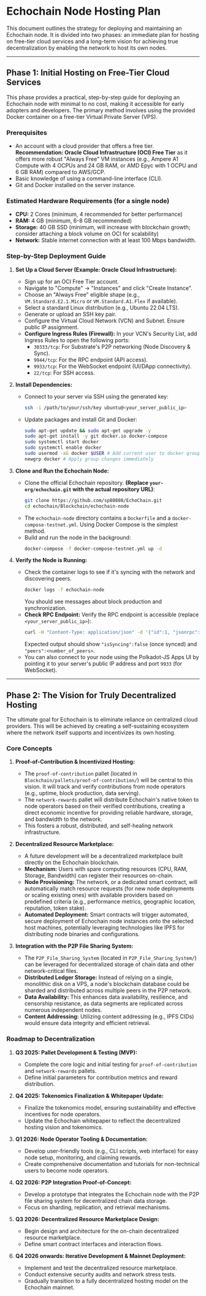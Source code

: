 # Echochain Node Hosting Plan

This document outlines the strategy for deploying and maintaining an Echochain node. It is divided into two phases: an immediate plan for hosting on free-tier cloud services and a long-term vision for achieving true decentralization by enabling the network to host its own nodes.

---

## Phase 1: Initial Hosting on Free-Tier Cloud Services

This phase provides a practical, step-by-step guide for deploying an Echochain node with minimal to no cost, making it accessible for early adopters and developers. The primary method involves using the provided Docker container on a free-tier Virtual Private Server (VPS).

### Prerequisites

*   An account with a cloud provider that offers a free tier. **Recommendation: Oracle Cloud Infrastructure (OCI) Free Tier** as it offers more robust "Always Free" VM instances (e.g., Ampere A1 Compute with 4 OCPUs and 24 GB RAM, or AMD Epyc with 1 OCPU and 6 GB RAM) compared to AWS/GCP.
*   Basic knowledge of using a command-line interface (CLI).
*   Git and Docker installed on the server instance.

### Estimated Hardware Requirements (for a single node)

*   **CPU:** 2 Cores (minimum, 4 recommended for better performance)
*   **RAM:** 4 GB (minimum, 6-8 GB recommended)
*   **Storage:** 40 GB SSD (minimum, will increase with blockchain growth; consider attaching a block volume on OCI for scalability)
*   **Network:** Stable internet connection with at least 100 Mbps bandwidth.

### Step-by-Step Deployment Guide

1.  **Set Up a Cloud Server (Example: Oracle Cloud Infrastructure):**
    *   Sign up for an OCI Free Tier account.
    *   Navigate to "Compute" -> "Instances" and click "Create Instance".
    *   Choose an "Always Free" eligible shape (e.g., `VM.Standard.E2.1.Micro` or `VM.Standard.A1.Flex` if available).
    *   Select a standard Linux distribution (e.g., Ubuntu 22.04 LTS).
    *   Generate or upload an SSH key pair.
    *   Configure the Virtual Cloud Network (VCN) and Subnet. Ensure public IP assignment.
    *   **Configure Ingress Rules (Firewall):** In your VCN's Security List, add Ingress Rules to open the following ports:
        *   `30333/tcp`: For Substrate's P2P networking (Node Discovery & Sync).
        *   `9944/tcp`: For the RPC endpoint (API access).
        *   `9933/tcp`: For the WebSocket endpoint (UI/DApp connectivity).
        *   `22/tcp`: For SSH access.

2.  **Install Dependencies:**
    *   Connect to your server via SSH using the generated key:
        ```bash
        ssh -i /path/to/your/ssh/key ubuntu@<your_server_public_ip>
        ```
    *   Update packages and install Git and Docker:
        ```bash
        sudo apt-get update && sudo apt-get upgrade -y
        sudo apt-get install -y git docker.io docker-compose
        sudo systemctl start docker
        sudo systemctl enable docker
        sudo usermod -aG docker $USER # Add current user to docker group to run docker commands without sudo
        newgrp docker # Apply group changes immediately
        ```

3.  **Clone and Run the Echochain Node:**
    *   Clone the official Echochain repository. **(Replace `your-org/echochain.git` with the actual repository URL)**:
        ```bash
        git clone https://github.com/sp80808/EchoChain.git
        cd echochain/Blockchain/echochain-node
        ```
    *   The `echochain-node` directory contains a `Dockerfile` and a `docker-compose-testnet.yml`. Using Docker Compose is the simplest method.
    *   Build and run the node in the background:
        ```bash
        docker-compose -f docker-compose-testnet.yml up -d
        ```

4.  **Verify the Node is Running:**
    *   Check the container logs to see if it's syncing with the network and discovering peers.
        ```bash
        docker logs -f echochain-node
        ```
        You should see messages about block production and synchronization.
    *   **Check RPC Endpoint:** Verify the RPC endpoint is accessible (replace `<your_server_public_ip>`):
        ```bash
        curl -H "Content-Type: application/json" -d '{"id":1, "jsonrpc":"2.0", "method":"system_health", "params":[]}' http://<your_server_public_ip>:9944
        ```
        Expected output should show `"isSyncing":false` (once synced) and `"peers":<number_of_peers>`.
    *   You can also connect to your node using the Polkadot-JS Apps UI by pointing it to your server's public IP address and port `9933` (for WebSocket).

---

## Phase 2: The Vision for Truly Decentralized Hosting

The ultimate goal for Echochain is to eliminate reliance on centralized cloud providers. This will be achieved by creating a self-sustaining ecosystem where the network itself supports and incentivizes its own hosting.

### Core Concepts

1.  **Proof-of-Contribution & Incentivized Hosting:**
    *   The `proof-of-contribution` pallet (located in `Blockchain/pallets/proof-of-contribution/`) will be central to this vision. It will track and verify contributions from node operators (e.g., uptime, block production, data serving).
    *   The `network-rewards` pallet will distribute Echochain's native token to node operators based on their verified contributions, creating a direct economic incentive for providing reliable hardware, storage, and bandwidth to the network.
    *   This fosters a robust, distributed, and self-healing network infrastructure.

2.  **Decentralized Resource Marketplace:**
    *   A future development will be a decentralized marketplace built directly on the Echochain blockchain.
    *   **Mechanism:** Users with spare computing resources (CPU, RAM, Storage, Bandwidth) can register their resources on-chain.
    *   **Node Provisioning:** The network, or a dedicated smart contract, will automatically match resource requests (for new node deployments or scaling existing ones) with available providers based on predefined criteria (e.g., performance metrics, geographic location, reputation, token stake).
    *   **Automated Deployment:** Smart contracts will trigger automated, secure deployment of Echochain node instances onto the selected host machines, potentially leveraging technologies like IPFS for distributing node binaries and configurations.

3.  **Integration with the P2P File Sharing System:**
    *   The `P2P_File_Sharing_System` (located in `P2P_File_Sharing_System/`) can be leveraged for decentralized storage of chain data and other network-critical files.
    *   **Distributed Ledger Storage:** Instead of relying on a single, monolithic disk on a VPS, a node's blockchain database could be sharded and distributed across multiple peers in the P2P network.
    *   **Data Availability:** This enhances data availability, resilience, and censorship resistance, as data segments are replicated across numerous independent nodes.
    *   **Content Addressing:** Utilizing content addressing (e.g., IPFS CIDs) would ensure data integrity and efficient retrieval.

### Roadmap to Decentralization

1.  **Q3 2025: Pallet Development & Testing (MVP):**
    *   Complete the core logic and initial testing for `proof-of-contribution` and `network-rewards` pallets.
    *   Define initial parameters for contribution metrics and reward distribution.

2.  **Q4 2025: Tokenomics Finalization & Whitepaper Update:**
    *   Finalize the tokenomics model, ensuring sustainability and effective incentives for node operators.
    *   Update the Echochain whitepaper to reflect the decentralized hosting vision and tokenomics.

3.  **Q1 2026: Node Operator Tooling & Documentation:**
    *   Develop user-friendly tools (e.g., CLI scripts, web interface) for easy node setup, monitoring, and claiming rewards.
    *   Create comprehensive documentation and tutorials for non-technical users to become node operators.

4.  **Q2 2026: P2P Integration Proof-of-Concept:**
    *   Develop a prototype that integrates the Echochain node with the P2P file sharing system for decentralized chain data storage.
    *   Focus on sharding, replication, and retrieval mechanisms.

5.  **Q3 2026: Decentralized Resource Marketplace Design:**
    *   Begin design and architecture for the on-chain decentralized resource marketplace.
    *   Define smart contract interfaces and interaction flows.

6.  **Q4 2026 onwards: Iterative Development & Mainnet Deployment:**
    *   Implement and test the decentralized resource marketplace.
    *   Conduct extensive security audits and network stress tests.
    *   Gradually transition to a fully decentralized hosting model on the Echochain mainnet.